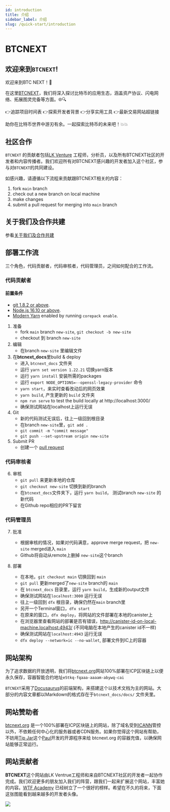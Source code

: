 ```yaml
---
id: introduction
title: 介绍
sidebar_label: 介绍
slug: /quick-start/introduction
---
```


# BTCNEXT

## 欢迎来到`BTCNEXT`!

欢迎来到BTC NEXT！🚀 

在这里[BTCNEXT](https://btcnext.org)，我们将深入探讨比特币的应用生态，涵盖资产协议、闪电网络、拓展图灵完备等方面。🌐🔍 

👉追踪项目时间表
👉探索开发者背景
👉分享实用工具
👉最新交易网站超链接

助你在比特币世界中游刃有余。一起探索比特币的未来吧！💥💥

## 社区合作

`BTCNEXT` 的贡献者包括[LK Venture](https://linekong.com) 工程师，分析员，以及所有BTCNEXT社区的开发者和内容传播者。我们欢迎所有对BTCNEXT感兴趣的开发者加入这个社区，参与对`BTCNEXT`的共同建设。

如感兴趣，请遵循以下流程来贡献跟BTCNEXT相关的内容：

1. fork `main` branch
2. check out a new branch on local machine
3. make changes
4. submit a pull request for merging into `main` branch

## 关于我们及合作共建
参看[关于我们及合作共建](https://github.com/Million-Miles/BTCNEXT/wiki/BTC-NEXT)

## 部署工作流

三个角色，代码贡献者，代码审核者，代码管理员，之间如何配合的工作流。

### 代码贡献者

#### 前置条件

- [git 1.8.2 or above](https://git-scm.com/downloads).
- [Node.js 16.10 or above](https://nodejs.org/en/download/).
- [Modern Yarn](https://yarnpkg.com/getting-started/install) enabled by running `corepack enable`.

1. 准备
    - fork `main` branch `new-site`, `git checkout -b new-site` 
    - checkout 到 branch `new-site` 
2. 编辑
    - 在branch `new-site` 里编辑文件
3. 在**btcnext_docs**里build & deploy
    - 进入 `btcnext_docs` 文件夹
    - 运行 `yarn set version 1.22.21` 切换yarn版本
    - 运行 `yarn install` 安装所需的packages
    - 运行 `export NODE_OPTIONS=--openssl-legacy-provider` 命令
    - `yarn start`，来实时查看改动后的网页效果
    - `yarn build`, 产生更新的 `build` 文件夹
    - `npm run serve` to test the build locally at http://localhost:3000/
    - 确保测试网站在localhost上运行无误
4. Git
    - 新的代码测试无误后，往上一级回到根目录
    - 在branch `new-site`里，`git add .`
    - `git commit -m "commit message"`
    - `git push --set-upstream origin new-site`
5. Submit PR
    - 创建一个 [pull request](https://github.com/Million-Miles/btcnext/pulls) 

### 代码审核者

6. 审核
    - `git pull` 来更新本地的仓库
    - `git checkout new-site` 切换到新的branch
    - 在`btcnext_docs`文件夹下，运行 `yarn build`， 测试branch `new-site` 的新代码
    - 在Github repo相应的PR下留言

### 代码管理员

7.  批准
    - 根据审核的情况，如果对代码满意，approve merge request，把 `new-site` merged进入 `main`
    - Github将自动从remote上删掉 `new-site`这个branch

8.  部署
    - 在本地，`git checkout main` 切换回到 `main`
    - `git pull` 更新merged了`new-site` branch的 `main`
    - 在 `btcnext_docs` 目录里，运行 `yarn build`，生成新的output文件
    - 确保测试网站在`localhost:3000` 运行无误
    - 往上一级回到 `dfx` 根目录，确保仍然在`main` branch里
    - 另开一个Terminal窗口，`dfx start`
    - 在原来的窗口，`dfx deploy`，将网站的文件部署在本地的canister上
    - 在浏览器里查看网站的部署是否有错误，http://canister-id-on-local-machine.localhost:4943/ (不同电脑在本地产生的canister id不一样)
    - 确保测试网站在`localhost:4943` 运行无误
    - `dfx deploy --network=ic --no-wallet`, 部署文件到IC上的容器

## 网站架构

为了追求数据的开放透明，我们将[btcnext.org](https://btcnext.org)网站100%部署在ICP区块链上以便永久保存，容器智能合约地址`e5tkq-fqaaa-aaaam-abywq-cai`

`BTCNEXT`采用了[Docusaurus](https://docusaurus.io/docs)的前端架构，来搭建这个以技术文档为主的网站。大部分的内容文章都以Markdown的格式存在于`btcnext_docs/docs/` 文件夹里。


## 网站赞助者

[btcnext.org](https://btcnext.xyz) 是一个100%部署在ICP区块链上的网站，除了域名受到[ICANN](https://www.icann.org/)管控以外，不依赖任何中心化的服务器或者CDN服务。如果你觉得这个网站有帮助，不妨用[Tip Jar](https://tipjar.rocks)这个[Paul](https://github.com/ninegua)开发的开源程序来给 btcnext.org 的容器充值，以确保网站能够正常运行。

## 网站贡献者

**BTCNEXT**这个网站由LK Ventrue工程师和来自BTCNEXT社区的开发者一起协作完成。我们欢迎更多的朋友加入我们的阵营，跟我们一起来扩展这个网站，丰富她的内容。[WTF Academy](https://github.com/WTFAcademy) 已经树立了一个很好的榜样。希望在不久的将来，下面这张图能看到越来越多的开发者头像。

<a href="https://github.com/Million-Miles/btcnext/graphs/contributors">
  <img src="https://contrib.rocks/image?repo=Million-Miles/btcnext" />
</a>

